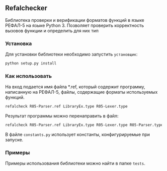 ## Refalchecker
Библиотека проверки и верификации форматов функций в языке РЕФАЛ-5 на языке Python 3. Позволяет проверить корректность вызовов функции и определить для них тип

### Установка
Для установки библиотеки необходимо запустить `установщик`:
```bash
python setup.py install
```

### Как использовать
На вход подается имя файла *.ref, который содержит программу, написанную на РЕФАЛ-5, файлы, содержащие форматы используемых функций.
```bash
refalcheck R05-Parser.ref LibraryEx.type R05-Lexer.type
```
Результат программы можно перенаправить в файл:
```bash
refalcheck R05-Parser.ref LibraryEx.type R05-Lexer.type R05-Parser.type
```
В файле `constants.py` использует константы, конфигурируемые при запуске.

### Примеры 
Примеры использования библиотеки можно найти в папке `tests`.